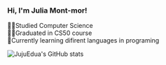 ### Hi, I'm Julia Mont-mor!

👩‍💻Studied Computer Science</br>
👩‍🎓Graduated in CS50 course</br>
💭Currently learning difirent languages in programing</br>

![JujuEdua's GitHub stats](https://github-readme-stats.vercel.app/api?username=jujuedua&show_icons=true&theme=tokyonight)
